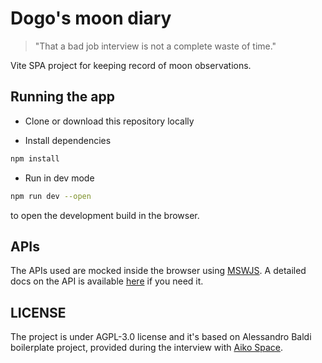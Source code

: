 # Dogo's moon diary

> "That a bad job interview is not a complete waste of time."

Vite SPA project for keeping record of moon observations. 

## Running the app

- Clone or download this repository locally

- Install dependencies

```bash
npm install
```

- Run in dev mode

```bash
npm run dev --open
```

to open the development build in the browser.

## APIs

The APIs used are mocked inside the browser using [MSWJS](https://mswjs.io/). 
A detailed docs on the API is available [here](src/mocks/README.md) if you need it.

## LICENSE
The project is under AGPL-3.0 license and it's based on Alessandro Baldi boilerplate project, provided during the interview with [Aiko Space](https://aikospace.com/).
